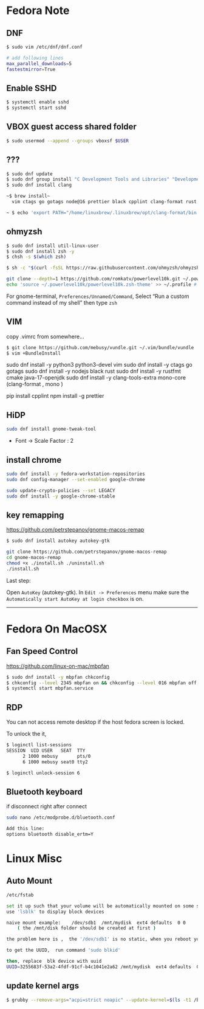 
# Fedora Note

## DNF

```bash
$ sudo vim /etc/dnf/dnf.conf

# add following lines
max_parallel_downloads=5
fastestmirror=True
```


## Enable SSHD

```bash
$ systemctl enable sshd
$ systemctl start sshd
```

## VBOX guest access shared folder

```bash
$ sudo usermod --append --groups vboxsf $USER
```



## ???

```bash
$ sudo dnf update
$ sudo dnf group install "C Development Tools and Libraries" "Development Tools"
$ sudo dnf install clang
```

```bash
~$ brew install~
  vim ctags go gotags node@16 prettier black cpplint clang-format rust rustfmt cmake openjdk@17 mono

~ $ echo 'export PATH="/home/linuxbrew/.linuxbrew/opt/clang-format/bin:$PATH"' >>  ~/.profile
```

## ohmyzsh

```bash
$ sudo dnf install util-linux-user
$ sudo dnf install zsh -y
$ chsh -s $(which zsh)

$ sh -c "$(curl -fsSL https://raw.githubusercontent.com/ohmyzsh/ohmyzsh/master/tools/install.sh)"

git clone --depth=1 https://github.com/romkatv/powerlevel10k.git ~/.powerlevel10k
echo 'source ~/.powerlevel10k/powerlevel10k.zsh-theme' >> ~/.profile # ~/.zshrc
```

For gnome-terminal, `Preferences/Unnamed/Command`, Select “Run a custom command instead of my shell” then type `zsh`

## VIM

copy .vimrc from somewhere...

```bash
$ git clone https://github.com/mebusy/vundle.git ~/.vim/bundle/vundle
$ vim +BundleInstall
```

sudo dnf install -y python3 python3-devel vim
sudo dnf install -y ctags go gotags
sudo dnf install -y nodejs black rust
sudo dnf install -y rustfmt cmake java-17-openjdk
sudo dnf install -y clang-tools-extra mono-core
(clang-format , mono )

pip install cpplint
npm install -g prettier


## HiDP

```bash
sudo dnf install gnome-tweak-tool
```

- Font -> Scale Factor : 2


## install chrome

```bash
sudo dnf install -y fedora-workstation-repositories
sudo dnf config-manager --set-enabled google-chrome

sudo update-crypto-policies --set LEGACY
sudo dnf install -y google-chrome-stable
```

## key remapping

https://github.com/petrstepanov/gnome-macos-remap

```bash
$ sudo dnf install autokey autokey-gtk
```

```bash
git clone https://github.com/petrstepanov/gnome-macos-remap
cd gnome-macos-remap
chmod +x ./install.sh ./uninstall.sh
./install.sh
```

Last step:

Open `AutoKey` (autokey-gtk). In `Edit -> Preferences` menu make sure the `Automatically start AutoKey at login checkbox` is on.


---

# Fedora On MacOSX

## Fan Speed Control

https://github.com/linux-on-mac/mbpfan

```bash
$ sudo dnf install -y mbpfan chkconfig
$ chkconfig --level 2345 mbpfan on && chkconfig --level 016 mbpfan off
$ systemctl start mbpfan.service
```


## RDP

You can not access remote desktop if the host fedora screen is locked.

To unlock the it,

```bash
$ loginctl list-sessions
SESSION  UID USER   SEAT  TTY  
      2 1000 mebusy       pts/0
      6 1000 mebusy seat0 tty2
```


```bash
$ loginctl unlock-session 6
```

## Bluetooth keyboard

if disconnect right after connect

```bash
sudo nano /etc/modprobe.d/bluetooth.conf

Add this line:
options bluetooth disable_ertm=Y
```


# Linux Misc


## Auto Mount

```bash
/etc/fstab

set it up such that your volume will be automatically mounted on some server distribution
use 'lsblk' to display block devices

naive mount example:    /dev/sdb1  /mnt/mydisk  ext4 defaults  0 0
    ( the /mnt/disk folder should be created at first )

the problem here is ,  the '/dev/sdb1' is no static, when you reboot your system, it may change. well, that is where the UUID comes to play.

to get the UUID,  run command 'sudo blkid'

then, replace  blk device with uuid
UUID=3255683f-53a2-4fdf-91cf-b4c1041e2a62 /mnt/mydisk  ext4 defaults  0 0
```

## update kernel args

```bash
$ grubby --remove-args="acpi=strict noapic" --update-kernel=$(ls -t1 /boot/vmlinuz-*.x86_64 | head -1)
```


